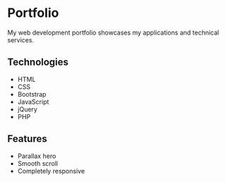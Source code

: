 # Portfolio

My web development portfolio showcases my applications and technical services.

## Technologies

- HTML
- CSS
- Bootstrap
- JavaScript
- jQuery
- PHP

## Features

- Parallax hero
- Smooth scroll
- Completely responsive